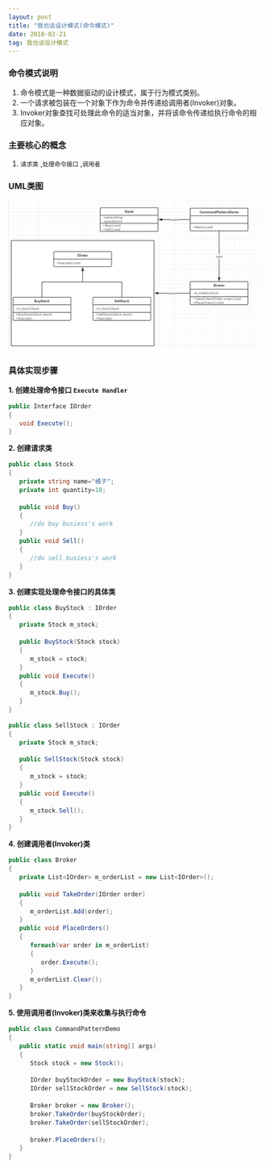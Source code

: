 ```yaml
---
layout: post
title: "我也谈设计模式(命令模式)"
date: 2018-02-21   
tag: 我也谈设计模式
---
```


### 命令模式说明

1. 命令模式是一种数据驱动的设计模式，属于行为模式类别。
2. 一个请求被包装在一个对象下作为命令并传递给调用者(Invoker)对象。
3. Invoker对象查找可处理此命令的适当对象，并将该命令传递给执行命令的相应对象。

### 主要核心的概念

1. `请求类` ,`处理命令接口` ,`调用者`

### UML类图

![命令模式设计图](/images/designPattern/commandPattern/commandPattern.png)

### 具体实现步骤

__1. 创建处理命令接口 `Execute Handler`__

```csharp
public Interface IOrder
{
   void Execute();
}
```

__2. 创建请求类__

```csharp
public class Stock
{
   private string name="橘子";
   private int quantity=10;

   public void Buy()
   {
      //do buy busiess's work
   }
   public void Sell()
   {
      //do sell busiess's work
   }
}
```

__3. 创建实现处理命令接口的具体类__

```csharp
public class BuyStock : IOrder
{
   private Stock m_stock;

   public BuyStock(Stock stock)
   {
      m_stock = stock;
   }
   public void Execute()
   {
      m_stock.Buy();
   }
}
```

```csharp
public class SellStock : IOrder
{
   private Stock m_stock;
   
   public SellStock(Stock stock)
   {
      m_stock = stock;
   }
   public void Execute()
   {
      m_stock.Sell();
   }
}
```
__4. 创建调用者(Invoker)类__

```csharp
public class Broker
{
   private List<IOrder> m_orderList = new List<IOrder>();

   public void TakeOrder(IOrder order)
   {
      m_orderList.Add(order);
   }
   public void PlaceOrders()
   {
      foreach(var order in m_orderList)
      {
         order.Execute();
      }
      m_orderList.Clear();
   }
}
```
__5. 使用调用者(Invoker)类来收集与执行命令__

```csharp
public class CommandPatternDemo
{
   public static void main(string[] args)
   {
      Stock stock = new Stock();

      IOrder buyStockOrder = new BuyStock(stock);
      IOrder sellStockOrder = new SellStock(stock);

      Broker broker = new Broker();
      broker.TakeOrder(buyStockOrder);
      broker.TakeOrder(sellStockOrder);

      broker.PlaceOrders();
   }
}
```